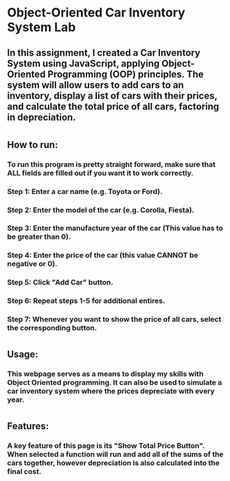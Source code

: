 # Object-Oriented Car Inventory System Lab
## In this assignment, I created a Car Inventory System using JavaScript, applying Object-Oriented Programming (OOP) principles. The system will allow users to add cars to an inventory, display a list of cars with their prices, and calculate the total price of all cars, factoring in depreciation.
#
#
## How to run:
### To run this program is pretty straight forward, make sure that ALL fields are filled out if you want it to work correctly.
### Step 1: Enter a car name (e.g. Toyota or Ford).
### Step 2: Enter the model of the car (e.g. Corolla, Fiesta).
### Step 3: Enter the manufacture year of the car (This value has to be greater than 0).
### Step 4: Enter the price of the car (this value CANNOT be negative or 0).
### Step 5: Click "Add Car" button.
### Step 6: Repeat steps 1-5 for additional entires.
### Step 7: Whenever you want to show the price of all cars, select the corresponding button.
#
#
## Usage:
### This webpage serves as a means to display my skills with Object Oriented programming. It can also be used to simulate a car inventory system where the prices depreciate with every year.
#
#
## Features:
### A key feature of this page is its "Show Total Price Button". When selected a function will run and add all of the sums of the cars together, however depreciation is also calculated into the final cost. 